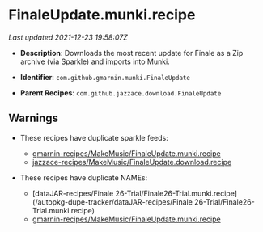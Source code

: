 # FinaleUpdate.munki.recipe

_Last updated 2021-12-23 19:58:07Z_

- **Description**: Downloads the most recent update for Finale as a Zip archive (via Sparkle) and imports into Munki.

- **Identifier**: `com.github.gmarnin.munki.FinaleUpdate`

- **Parent Recipes**: `com.github.jazzace.download.FinaleUpdate`

## Warnings

- These recipes have duplicate sparkle feeds:
    - [gmarnin-recipes/MakeMusic/FinaleUpdate.munki.recipe](/autopkg-dupe-tracker/gmarnin-recipes/MakeMusic/FinaleUpdate.munki.recipe)
    - [jazzace-recipes/MakeMusic/FinaleUpdate.download.recipe](/autopkg-dupe-tracker/jazzace-recipes/MakeMusic/FinaleUpdate.download.recipe)

- These recipes have duplicate NAMEs:
    - [dataJAR-recipes/Finale 26-Trial/Finale26-Trial.munki.recipe](/autopkg-dupe-tracker/dataJAR-recipes/Finale 26-Trial/Finale26-Trial.munki.recipe)
    - [gmarnin-recipes/MakeMusic/FinaleUpdate.munki.recipe](/autopkg-dupe-tracker/gmarnin-recipes/MakeMusic/FinaleUpdate.munki.recipe)